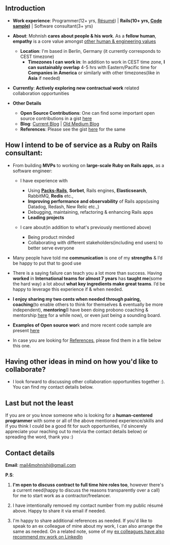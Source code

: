 ## Introduction

- **Work experience**: Programmer(12+ yrs, [Résumé](https://bit.ly/résumé_mohnish)) | **Rails(10+ yrs, [Code sample](https://bit.ly/mohnish_code_sample))** |  Software consultant(3+ yrs)

- **About**: Mohnish **cares about people & his work**. As a **fellow human**, **empathy** is a core value amongst [other human & engineering values](https://bit.ly/mohnish_human_and_engineering_values) 

  - **Location**: I'm based in Berlin, Germany (it currently corresponds to CEST timezone)
    - **Timezones I can work in**: In addition to work in CEST time zone, **I can sustainably overlap** 4-5 hrs with Eastern/Pacific time for **Companies in America** or similarly with other timezones(like in **Asia** if needed)

- **Currently**: **Actively exploring new contractual work** related collaboration opportunities

- **Other Details**
   - **Open Source Contributions**: One can find some important open source contributions in a gist [here](https://gist.github.com/boddhisattva/7e394480e8b56870bd43e6c188e9ff1c)
   - **Blog**: [Current Blog](https://www.mohnishjadwani.com/) | [Old Medium Blog ](https://medium.com/@mohnishgj) 
   - **References**: Please see the gist [here](https://gist.github.com/boddhisattva/b06989258aa46eaf58848dfcf9e35a60) for the same

## How I intend to be of service as a Ruby on Rails consultant:

- From building **MVPs** to working on **large-scale Ruby on Rails apps**, as a software engineer:
  - I have experience with 
    -   Using **[Packs-Rails](https://github.com/rubyatscale/packs-rails)**, **Sorbet**, Rails engines, **Elasticsearch**, RabbitMQ, **Redis** etc.,
    -   **Improving performance and observability** of Rails apps(using Datadog, Redash, New Relic etc.,) 
    -   Debugging, maintaining, refactoring & enhancing Rails apps
    -   **Leading projects**

  - I care about(in addition to what's previously mentioned above)
    - Being product minded
    - Collaborating with different stakeholders(including end users) to better serve everyone
  
- Many people have told me **communication** is one of my **strengths** & I’d be happy to put that to good use

- There is a saying failure can teach you a lot more than success. Having **worked** in **International teams for almost 7 years** has **taught me**(some the hard way) a lot about **what key ingredients make great teams**. I’d be happy to leverage this experience if & when needed.

- **I enjoy sharing my two cents when needed through pairing, coaching**(to enable others to think for themselves & eventually be more independent), **mentoring**(I have been doing probono coaching & mentorship [here](https://bit.ly/probono_coaching_mentoring_connect_with_mohnish) for a while now), or even just being a sounding board.

- **Examples of Open source wor**k and more recent code sample are present [here](https://gist.github.com/boddhisattva/7e394480e8b56870bd43e6c188e9ff1c)

- In case you are looking for [References](https://gist.github.com/boddhisattva/7e394480e8b56870bd43e6c188e9ff1c), please find them in a file below this one.

## Having other ideas in mind on how you'd like to collaborate?
 - I look forward to discussing other collaboration opportunities together :). You can find my contact details below.

## Last but not the least

If you are or you know someone who is looking for a **human-centered programmer** with some or all of the above mentioned experience/skills and if you think I could be a good fit for such opportunities, I'd sincerely appreciate your reaching out to me(via the contact details below) or spreading the word, thank you :) 

## Contact details

**Email**: mail4mohnishj@gmail.com

**P.S**: 

1. **I'm open to discuss contract to full time hire roles too**, however there's a current need(happy to discuss the reasons transparently over a call) for me to start work as a contractor/freelancer.

2. I have intentionally removed my contact number from my public résumé above. Happy to share it via email if needed.

3. I'm happy to share additional references as needed. If you'd like to speak to an ex colleague of mine about my work, I can also arrange the same as needed. On a related note, some of my [ex colleagues have also recommend my work on LinkedIn](https://de.linkedin.com/in/mohnish-jadwani-9a924619)
